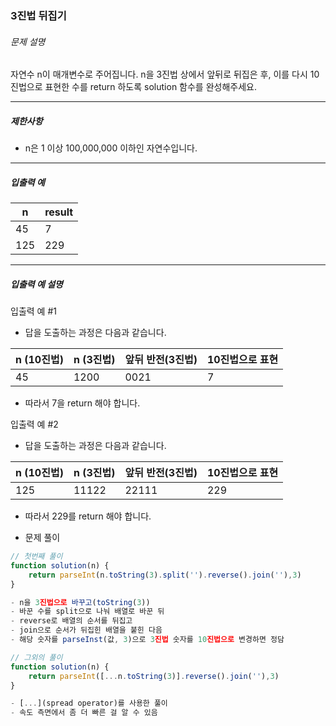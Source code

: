 ### 3진법 뒤집기

###### 문제 설명

자연수 n이 매개변수로 주어집니다. n을 3진법 상에서 앞뒤로 뒤집은 후, 이를 다시 10진법으로 표현한 수를 return 하도록 solution 함수를 완성해주세요.

------

##### 제한사항

- n은 1 이상 100,000,000 이하인 자연수입니다.

------

##### 입출력 예

| n    | result |
| ---- | ------ |
| 45   | 7      |
| 125  | 229    |

------

##### 입출력 예 설명

입출력 예 #1

- 답을 도출하는 과정은 다음과 같습니다.

| n (10진법) | n (3진법) | 앞뒤 반전(3진법) | 10진법으로 표현 |
| ---------- | --------- | ---------------- | --------------- |
| 45         | 1200      | 0021             | 7               |

- 따라서 7을 return 해야 합니다.

입출력 예 #2

- 답을 도출하는 과정은 다음과 같습니다.

| n (10진법) | n (3진법) | 앞뒤 반전(3진법) | 10진법으로 표현 |
| ---------- | --------- | ---------------- | --------------- |
| 125        | 11122     | 22111            | 229             |

- 따라서 229를 return 해야 합니다.



- 문제 풀이

```javascript
// 첫번째 풀이
function solution(n) {
    return parseInt(n.toString(3).split('').reverse().join(''),3)
}

- n을 3진법으로 바꾸고(toString(3))
- 바꾼 수를 split으로 나눠 배열로 바꾼 뒤
- reverse로 배열의 순서를 뒤집고
- join으로 순서가 뒤집힌 배열을 붙힌 다음
- 해당 숫자를 parseInst(값, 3)으로 3진법 숫자를 10진법으로 변경하면 정담

// 그외의 풀이
function solution(n) {
    return parseInt([...n.toString(3)].reverse().join(''),3)
}

- [...](spread operator)를 사용한 풀이
- 속도 측면에서 좀 더 빠른 걸 알 수 있음
```

